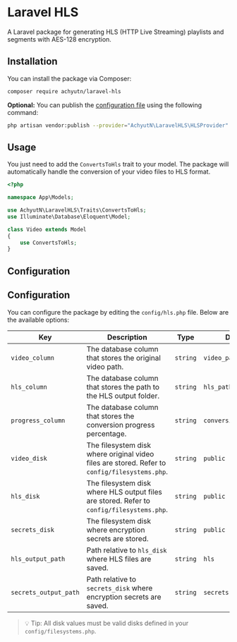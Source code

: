 # Laravel HLS

A Laravel package for generating HLS (HTTP Live Streaming) playlists and segments with AES-128 encryption.

## Installation

You can install the package via Composer:

```bash
composer require achyutn/laravel-hls
```

**Optional:** You can publish the [configuration file](src/config/hls.php) using the following command:

```bash
php artisan vendor:publish --provider="AchyutN\LaravelHLS\HLSProvider" --tag="hls-config"
```

## Usage

You just need to add the `ConvertsToHls` trait to your model. The package will automatically handle the conversion of your video files to HLS format.

```php
<?php

namespace App\Models;

use AchyutN\LaravelHLS\Traits\ConvertsToHls;
use Illuminate\Database\Eloquent\Model;

class Video extends Model
{
    use ConvertsToHls;
}
```

## Configuration

## Configuration

You can configure the package by editing the `config/hls.php` file. Below are the available options:

| Key                   | Description                                                                                     | Type     | Default         |
|------------------------|-------------------------------------------------------------------------------------------------|----------|-----------------|
| `video_column`         | The database column that stores the original video path.                                        | `string` | `video_path`    |
| `hls_column`           | The database column that stores the path to the HLS output folder.                              | `string` | `hls_path`      |
| `progress_column`      | The database column that stores the conversion progress percentage.                             | `string` | `conversion_progress` |
| `video_disk`           | The filesystem disk where original video files are stored. Refer to `config/filesystems.php`.  | `string` | `public`        |
| `hls_disk`             | The filesystem disk where HLS output files are stored. Refer to `config/filesystems.php`.      | `string` | `public`        |
| `secrets_disk`         | The filesystem disk where encryption secrets are stored.                                        | `string` | `public`         |
| `hls_output_path`      | Path relative to `hls_disk` where HLS files are saved.                                          | `string` | `hls`           |
| `secrets_output_path`  | Path relative to `secrets_disk` where encryption secrets are saved.                             | `string` | `secrets`       |

> 💡 Tip: All disk values must be valid disks defined in your `config/filesystems.php`.
